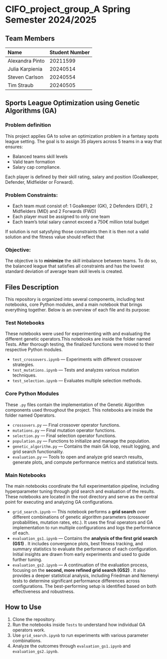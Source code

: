 # CIFO_project_group_A Spring Semester 2024/2025

## Team Members

| Name            | Student Number |
| :-------------- | :------------- |
| Alexandra Pinto | 20211599       |
| Julia Karpienia | 20240514       |
| Steven Carlson  | 20240554       |
| Tim Straub      | 20240505       |

## Sports League Optimization using Genetic Algorithms (GA)

### Problem definition

This project applies GA to solve an optimization problem in a fantasy spots league setting. The goal is to assign 35 players across 5 teams in a way that ensures:

* Balanced teams skill levels
* Valid team formation
* Salary cap compliance.

Each player is defined by their skill rating, salary and position (Goalkeeper, Defender, Midfielder or Forward).

### **Problem Constraints:**

* Each team must consist of: 1 Goalkeeper (GK), 2 Defenders (DEF), 2 Midfielders (MID) and 2 Forwards (FWD)
* Each player must be assigned to only one team
* Each team’s total salary cannot exceed a  750€ million total budget

If solution is not satysfying those constraints then it is then not a valid solution and the fitness value should reflect that

### **Objective**:

The objective is to **minimize** the skill imbalance between teams. To do so, the balanced league that satisfies all constraints and has the lowest standard deviation of average team skill levels is  created.

## Files Description

This repository is organized into several components, including test notebooks, core Python modules, and a main notebook that brings everything together. Below is an overview of each file and its purpose:

### Test Notebooks

These notebooks were used for experimenting with and evaluating the different genetic operators.This notebooks are inside the folder named Tests. After thorough testing, the finalized functions were moved to their respective Python modules.

- `test_crossovers.ipynb` — Experiments with different crossover strategies.
- `test_mutations.ipynb` — Tests and analyzes various mutation techniques.
- `test_selection.ipynb` — Evaluates multiple selection methods.

### Core Python Modules

These `.py` files contain the implementation of the Genetic Algorithm components used throughout the project. This notebooks are inside the folder named Operators.

- `crossovers.py` — Final crossover operator functions.
- `mutations.py` — Final mutation operator functions.
- `selection.py` — Final selection operator functions.
- `population.py` — Functions to initialize and manage the population.
- `genetic_algorithm.py` — Contains the main GA loop, result logging, and grid search functionality.
- `evaluation.py` — Tools to open and analyze grid search results, generate plots, and compute performance metrics and statistical tests.

### Main Notebooks

The main notebooks coordinate the full experimentation pipeline, including hyperparameter tuning through grid search and evaluation of the results. These notebooks are located in the root directory and serve as the central point for executing and analyzing GA configurations.

* `grid_search.ipynb` — This notebook performs a **grid search** over different combinations of genetic algorithm parameters (crossover probabilities, mutation rates, etc.). It uses the final operators and GA implementation to run multiple configurations and logs the performance of each.
* `evaluation_gs1.ipynb` — Contains the  **analysis of the first grid search (GS1)** . It includes convergence plots, best fitness tracking, and summary statistics to evaluate the performance of each configuration. Initial insights are drawn from early experiments and used to guide further tuning.
* `evaluation_gs2.ipynb` — A continuation of the evaluation process, focusing on the  **second, more refined grid search (GS2)** . It also provides a deeper statistical analysis, including Friedman and Nemenyi tests to determine significant performance differences across configurations. The best-performing setup is identified based on both effectiveness and robustness.

## How to Use

1. Clone the repository.
2. Run the notebooks inside `Tests` to understand how individual GA operators work.
3. Use `grid_search.ipynb` to run experiments with various parameter combinations.
4. Analyze the outcomes through `evaluation_gs1.ipynb` and `evaluation_gs2.ipynb`.
